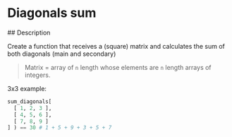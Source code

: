 # Diagonals sum

## Description

Create a function that receives a (square) matrix and calculates the sum of both diagonals (main and secondary)

>Matrix = array of `n` length whose elements are `n` length arrays of integers.

3x3 example:

```python
sum_diagonals[
  [ 1, 2, 3 ],
  [ 4, 5, 6 ],
  [ 7, 8, 9 ]
] ) == 30 # 1 + 5 + 9 + 3 + 5 + 7
```
